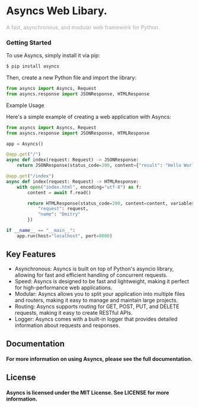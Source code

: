 Asyncs Web Libary.
================
<p style="color: darkgray;">A fast, asynchronous, and modular web framework for Python.</p>

### Getting Started

To use Asyncs, simply install it via pip:

```bash
$ pip install asyncs
```

Then, create a new Python file and import the library:
```python
from asyncs import Asyncs, Request
from asyncs.response import JSONResponse, HTMLResponse
```

Example Usage

Here's a simple example of creating a web application with Asyncs:

```python
from asyncs import Asyncs, Request
from asyncs.response import JSONResponse, HTMLResponse

app = Asyncs()

@app.get("/")
async def index(request: Request) -> JSONResponse:
    return JSONResponse(status_code=200, content={"result": "Hello World!"})

@app.get("/index")
async def index(request: Request) -> HTMLResponse:
    with open("index.html", encoding="utf-8") as f:
        content = await f.read()

        return HTMLResponse(status_code=200, content=content, variables={
            "request": request,
            "name": "Dmitry"
        })

if __name__ == "__main__":
    app.run(host="localhost", port=8080)
```

## Key Features

- Asynchronous: Asyncs is built on top of Python's asyncio library, allowing for fast and efficient handling of concurrent requests.
- Speed: Asyncs is designed to be fast and lightweight, making it perfect for high-performance web applications.
- Modular: Asyncs allows you to split your application into multiple files and routers, making it easy to manage and maintain large projects.
- Routing: Asyncs supports routing for GET, POST, PUT, and DELETE requests, making it easy to create RESTful APIs.
- Logger: Asyncs comes with a built-in logger that provides detailed information about requests and responses.

## Documentation
#### For more information on using Asyncs, please see the full documentation.

## License

#### Asyncs is licensed under the MIT License. See LICENSE for more information.